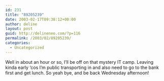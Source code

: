 ```yaml
---
id: 231
title: "89205239"
date: 2003-02-17T09:38:12+00:00
author: deline
layout: post
guid: http://delineneo.com/?p=116
permalink: /2003/02/89205239/
categories:
  - Uncategorized
---
```

Well in about an hour or so, I&#8217;ll be off on that mystery IT camp. Leaving kinda early &#8216;cos I&#8217;m public transporting in and also need to go to the bank first and get lunch. So yeah bye, and be back Wednesday afternoon!
